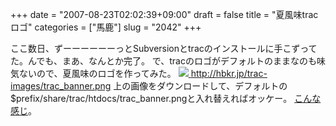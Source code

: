 +++
date = "2007-08-23T02:02:39+09:00"
draft = false
title = "夏風味tracロゴ"
categories = ["馬鹿"]
slug = "2042"
+++

ここ数日、ずーーーーーーっとSubversionとtracのインストールに手こずってた。んでも、まあ、なんとか完了。
で、tracのロゴがデフォルトのままなのも味気ないので、夏風味のロゴを作ってみた。
<a href="http://hbkr.jp/trac-images/trac_banner.png" target="_blank"><img src="http://hbkr.jp/trac-images/trac_banner.png">
http://hbkr.jp/trac-images/trac_banner.png</a>
上の画像をダウンロードして、デフォルトの&#36;prefix/share/trac/htdocs/trac_banner.pngと入れ替えればオッケー。
<a href="http://hbkr.jp/trac-images/trac-cap.jpg" target="_blank">こんな感じ</a>。
